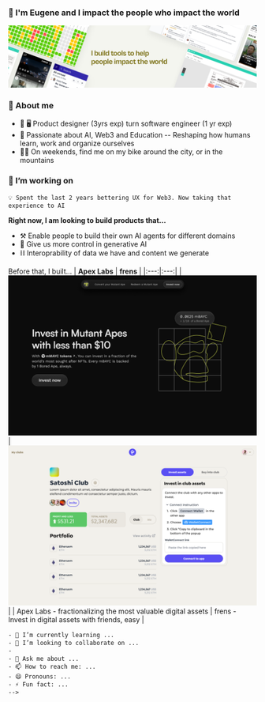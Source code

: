 ### 👋  I'm Eugene and I impact the people who impact the world
[![Banner](./header.png)](https://www.eugenechantk.me/)

### 🌱 About me
- 🎨 🖥️  Product designer (3yrs exp) turn software engineer (1 yr exp)
- 🧡  Passionate about AI, Web3 and Education -- Reshaping how humans learn, work and organize ourselves
- 🚴‍♀️  On weekends, find me on my bike around the city, or in the mountains

### 🔭 I’m working on
```
💡 Spent the last 2 years bettering UX for Web3. Now taking that experience to AI
```

**Right now, I am looking to build products that...**
- ⚒️ Enable people to build their own AI agents for different domains
- 🤝 Give us more control in generative AI
- ⛓️ Interoprability of data we have and content we generate

Before that, I built...
| **Apex Labs** | **frens** |
|:---:|:---:|
| [![Apex Labs](./apex_labs.png)](https://mnft.vercel.app/)| [![frens](./frens.png)](https://www.joinfrens.xyz/) |
| Apex Labs - fractionalizing the most valuable digital assets | frens - Invest in digital assets with friends, easy |



```
- 🌱 I’m currently learning ...
- 👯 I’m looking to collaborate on ...
- 
- 💬 Ask me about ...
- 📫 How to reach me: ...
- 😄 Pronouns: ...
- ⚡ Fun fact: ...
-->
```
